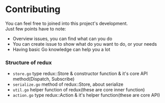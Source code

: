 # Contributing
You can feel free to joined into this project's development.<br>
Just few points have to note:<br>
- Overview issues, you can find what can you do
- You can create issue to show what do you want to do, or your needs
- Having basic Go knowledge can help you a lot
### Structure of redux
- `store.go` type redux::Store & constructor function & it's core API method(Dispatch, Subscribe)
- `serialize.go` method of redux::Store, about serialize
- `util.go` helper function of redux(these are core inner function)
- `action.go` type redux::Action & it's helper function(these are core API)
